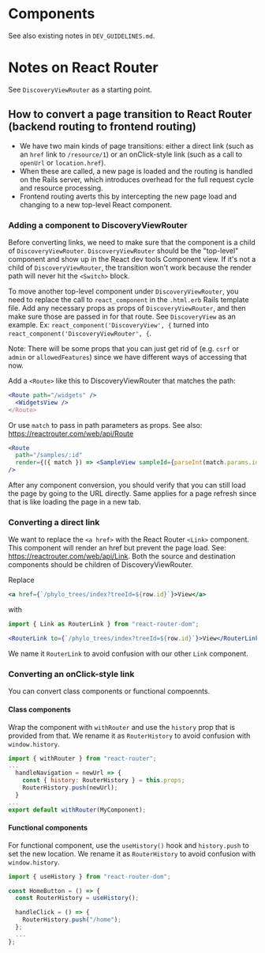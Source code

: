 # Components

See also existing notes in `DEV_GUIDELINES.md`.

# Notes on React Router

See `DiscoveryViewRouter` as a starting point.

## How to convert a page transition to React Router (backend routing to frontend routing)

- We have two main kinds of page transitions: either a direct link (such as an `href` link to `/resource/1`) or an onClick-style link (such as a call to `openUrl` or `location.href`).
- When these are called, a new page is loaded and the routing is handled on the Rails server, which introduces overhead for the full request cycle and resource processing.
- Frontend routing averts this by intercepting the new page load and changing to a new top-level React component.

### Adding a component to DiscoveryViewRouter

Before converting links, we need to make sure that the component is a child of `DiscoveryViewRouter`. `DiscoveryViewRouter` should be the "top-level" component and show up in the React dev tools Component view. If it's not a child of `DiscoveryViewRouter`, the transition won't work because the render path will never hit the `<Switch>` block.

To move another top-level component under `DiscoveryViewRouter`, you need to replace the call to `react_component` in the `.html.erb` Rails template file. Add any necessary props as props of `DiscoveryViewRouter`, and then make sure those are passed in for that route. See `DiscoveryView` as an example. Ex: `react_component('DiscoveryView', {` turned into `react_component('DiscoveryViewRouter', {`.

Note: There will be some props that you can just get rid of (e.g. `csrf` or `admin` or `allowedFeatures`) since we have different ways of accessing that now.

Add a `<Route>` like this to DiscoveryViewRouter that matches the path:

```jsx
<Route path="/widgets" />
  <WidgetsView />
</Route>
```

Or use `match` to pass in path parameters as props. See also: https://reactrouter.com/web/api/Route

```jsx
<Route
  path="/samples/:id"
  render={({ match }) => <SampleView sampleId={parseInt(match.params.id)} />}
/>
```

After any component conversion, you should verify that you can still load the page by going to the URL directly. Same applies for a page refresh since that is like loading the page in a new tab.

### Converting a direct link

We want to replace the `<a href>` with the React Router `<Link>` component. This component will render an href but prevent the page load. See: https://reactrouter.com/web/api/Link. Both the source and destination components should be children of DiscoveryViewRouter.

Replace

```jsx
<a href={`/phylo_trees/index?treeId=${row.id}`}>View</a>
```

with

```jsx
import { Link as RouterLink } from "react-router-dom";

<RouterLink to={`/phylo_trees/index?treeId=${row.id}`}>View</RouterLink>;
```

We name it `RouterLink` to avoid confusion with our other `Link` component.

### Converting an onClick-style link

You can convert class components or functional compoennts.

#### Class components

Wrap the component with `withRouter` and use the `history` prop that is provided from that. We rename it as `RouterHistory` to avoid confusion with `window.history`.

```jsx
import { withRouter } from "react-router";
...
  handleNavigation = newUrl => {
    const { history: RouterHistory } = this.props;
    RouterHistory.push(newUrl);
  }
...
export default withRouter(MyComponent);
```

#### Functional components

For functional component, use the `useHistory()` hook and `history.push` to set the new location. We rename it as `RouterHistory` to avoid confusion with `window.history`.

```jsx
import { useHistory } from "react-router-dom";

const HomeButton = () => {
  const RouterHistory = useHistory();

  handleClick = () => {
    RouterHistory.push("/home");
  };
  ...
};
```
